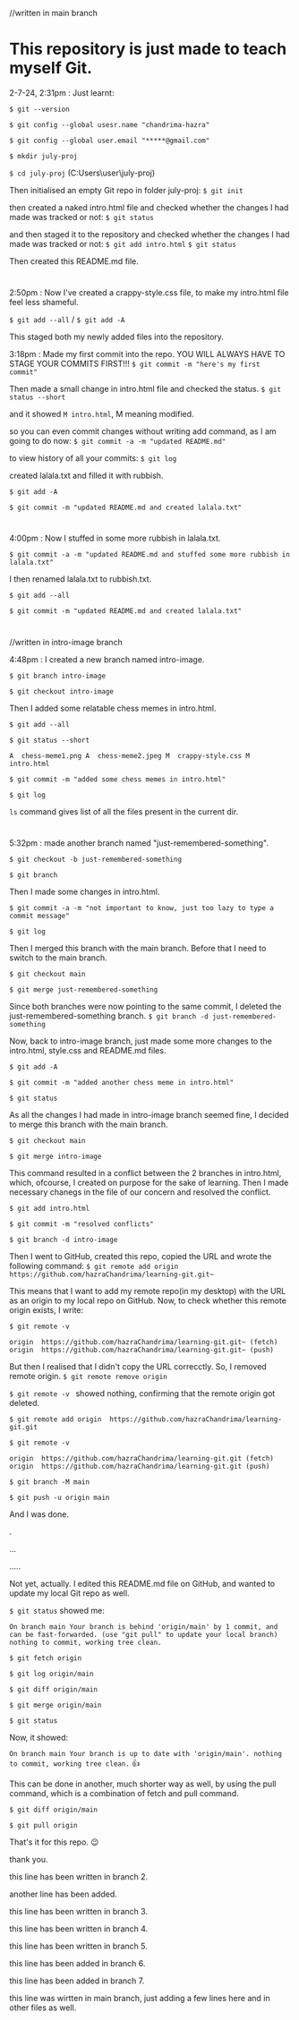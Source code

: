 //written in main branch

# This repository is just made to teach myself Git.

2-7-24, 2:31pm :    Just learnt:

`$ git --version`

`$ git config --global usesr.name "chandrima-hazra"`

`$ git config --global user.email "*****@gmail.com"`

`$ mkdir july-proj`

`$ cd july-proj` (C:Users\user\july-proj)

Then initialised an empty Git repo in folder july-proj: `$ git init `

then created a naked intro.html file and checked whether the changes I had made was tracked or not:
`$ git status`

and then staged it to the repository and checked whether the changes I had made was tracked or not: 
`$ git add intro.html`
`$ git status`

Then created this README.md file.

#

2:50pm : Now I've created a crappy-style.css file, to make my intro.html file feel less shameful.

`$ git add --all` / `$ git add -A`

This staged both my newly added files into the repository.

3:18pm : Made my first commit into the repo. YOU WILL ALWAYS HAVE TO STAGE YOUR COMMITS FIRST!!!
`$ git commit -m "here's my first commit"`

Then made a small change in intro.html file and checked the status.
`$ git status --short`

and it showed `M intro.html`, M meaning modified.

so you can even commit changes without writing add command, as I am going to do now:
`$ git commit -a -m "updated README.md"`

to view history of all your commits:
`$ git log`

created lalala.txt and filled it with rubbish.

`$ git add -A`

`$ git commit -m "updated README.md and created lalala.txt"`

#

4:00pm : Now I stuffed in some more rubbish in lalala.txt.

`$ git commit -a -m "updated README.md and stuffed some more rubbish in lalala.txt"`

I then renamed lalala.txt to rubbish.txt.

`$ git add --all`

`$ git commit -m "updated README.md and created lalala.txt"`

#

//written in intro-image branch

4:48pm : I created a new branch named intro-image.

`$ git branch intro-image`

`$ git checkout intro-image`

Then I added some relatable chess memes in intro.html.

`$ git add --all`

`$ git status --short`

`A  chess-meme1.png
A  chess-meme2.jpeg
M  crappy-style.css
M  intro.html`

`$ git commit -m "added some chess memes in intro.html"`

`$ git log`

`ls` command gives list of all the files present in the current dir.

#

5:32pm : made another branch named "just-remembered-something".

`$ git checkout -b just-remembered-something`

`$ git branch`

Then I made some changes in intro.html.

`$ git commit -a -m "not important to know, just too lazy to type a commit message"`

`$ git log`

Then I merged this branch with the main branch.
Before that I need to switch to the main branch.

`$ git checkout main`

`$ git merge just-remembered-something`

Since both branches were now pointing to the same commit, I deleted the just-remembered-something branch.
`$ git branch -d just-remembered-something`

Now, back to intro-image branch, just made some more changes to the intro.html, style.css and README.md files.

`$ git add -A`

`$ git commit -m "added another chess meme in intro.html"`

`$ git status`

As all the changes I had made in intro-image branch seemed fine, I decided to merge this branch with the main branch.

`$ git checkout main`

`$ git merge intro-image`

This command resulted in a conflict between the 2 branches in intro.html, which, ofcourse, I created on purpose for the sake of learning.
Then I made necessary chanegs in the file of our concern and resolved the conflict.

`$ git add intro.html`

`$ git commit -m "resolved conflicts"`

`$ git branch -d intro-image`

Then I went to GitHub, created this repo, copied the URL and wrote the following command:
`$ git remote add origin  https://github.com/hazraChandrima/learning-git.git~ `

This means that I want to add my remote repo(in my desktop) with the URL as an origin to my local repo on GitHub.
Now, to check whether this remote origin exists, I write:

`$ git remote -v`

`origin  https://github.com/hazraChandrima/learning-git.git~ (fetch)
origin  https://github.com/hazraChandrima/learning-git.git~ (push)`

But then I realised that I didn't copy the URL correcctly. So, I removed remote origin.
`$ git remote remove origin`

`$ git remote -v `
showed nothing, confirming that the remote origin got deleted.

`$ git remote add origin  https://github.com/hazraChandrima/learning-git.git`

`$ git remote -v`

`origin  https://github.com/hazraChandrima/learning-git.git (fetch)
origin  https://github.com/hazraChandrima/learning-git.git (push)`

`$ git branch -M main`

`$ git push -u origin main`

And I was done.






.

...

.....

Not yet, actually. I edited this README.md file on GitHub, and wanted to update my local Git repo as well.

`$ git status`
showed me:

`On branch main
Your branch is behind 'origin/main' by 1 commit, and can be fast-forwarded.
  (use "git pull" to update your local branch)
nothing to commit, working tree clean.`

`$ git fetch origin`

`$ git log origin/main`

`$ git diff origin/main`

`$ git merge origin/main`

`$ git status`

Now, it showed:

`On branch main
Your branch is up to date with 'origin/main'.
nothing to commit, working tree clean.`
👍

This can be done in another, much shorter way as well, by using the pull command, which is a combination of fetch and pull command.

`$ git diff origin/main`

`$ git pull origin`

That's it for this repo. 😉


thank you.

this line has been written in branch 2.

another line has been added.

this line has been written in branch 3.

this line has been written in branch 4.

this line has been written in branch 5.

this line has been added in branch 6.

this line has been added in branch 7.

this line was wirtten in main branch, just adding a few lines here and in other files as well.

